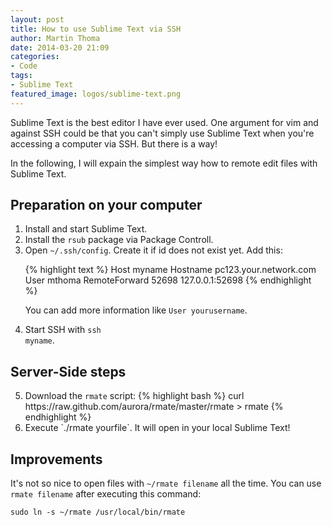 ```yaml
---
layout: post
title: How to use Sublime Text via SSH
author: Martin Thoma
date: 2014-03-20 21:09
categories:
- Code
tags:
- Sublime Text
featured_image: logos/sublime-text.png
---
```


Sublime Text is the best editor I have ever used. One argument for vim and against
SSH could be that you can't simply use Sublime Text when you're accessing a
computer via SSH. But there is a way!

In the following, I will expain the simplest way how to remote edit files with
Sublime Text.

## Preparation on your computer

<ol>
    <li>Install and start Sublime Text.</li>
    <li>Install the <code>rsub</code> package via Package Controll.</li>
    <li>Open <code>~/.ssh/config</code>. Create it if id does not exist yet. Add this:

{% highlight text %}
Host myname
  Hostname pc123.your.network.com
  User mthoma
  RemoteForward 52698 127.0.0.1:52698
{% endhighlight %}

You can add more information like `User yourusername`.</li>
    <li>Start SSH with <code>ssh myname</code>.</li>
</ol>

## Server-Side steps

<ol start="5">
    <li>Download the <code>rmate</code> script:
{% highlight bash %}
curl https://raw.github.com/aurora/rmate/master/rmate > rmate
{% endhighlight %}
    </li>
    <li>Execute `./rmate yourfile`. It will open in your local Sublime Text!</li>
</ol>

## Improvements

It's not so nice to open files with `~/rmate filename` all the time. You can
use `rmate filename` after executing this command:

`sudo ln -s ~/rmate /usr/local/bin/rmate`